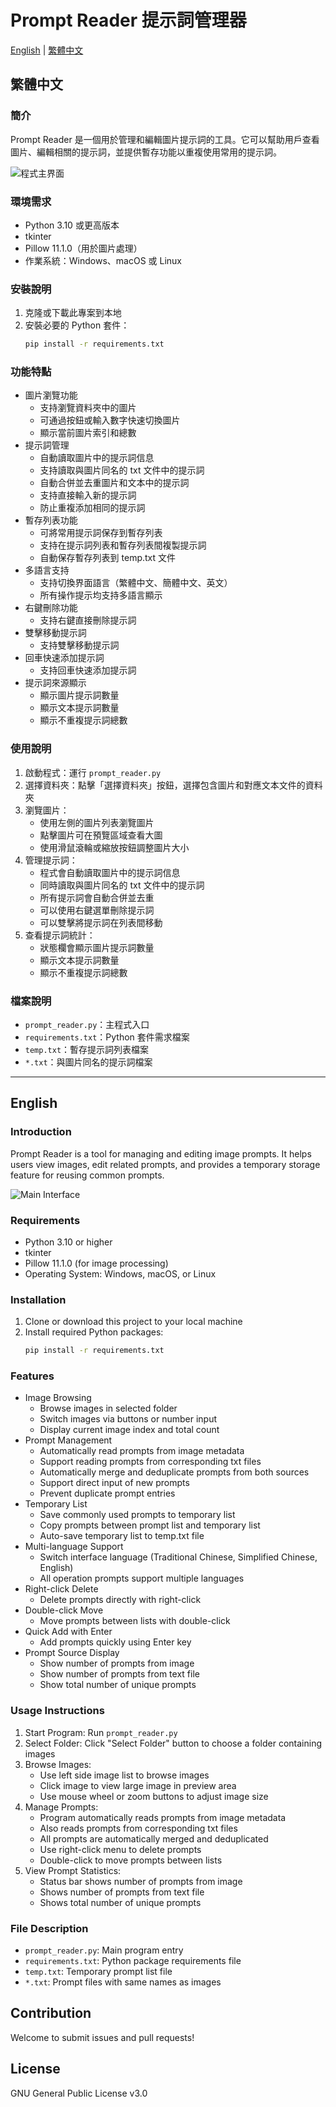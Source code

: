 # Prompt Reader 提示詞管理器

[English](#english) | [繁體中文](#繁體中文)

## 繁體中文

### 簡介
Prompt Reader 是一個用於管理和編輯圖片提示詞的工具。它可以幫助用戶查看圖片、編輯相關的提示詞，並提供暫存功能以重複使用常用的提示詞。

![程式主界面](img/zh_TW.jpg)

### 環境需求
- Python 3.10 或更高版本
- tkinter
- Pillow 11.1.0（用於圖片處理）
- 作業系統：Windows、macOS 或 Linux

### 安裝說明
1. 克隆或下載此專案到本地
2. 安裝必要的 Python 套件：
   ```bash
   pip install -r requirements.txt
   ```

### 功能特點
- 圖片瀏覽功能
  - 支持瀏覽資料夾中的圖片
  - 可通過按鈕或輸入數字快速切換圖片
  - 顯示當前圖片索引和總數
- 提示詞管理
  - 自動讀取圖片中的提示詞信息
  - 支持讀取與圖片同名的 txt 文件中的提示詞
  - 自動合併並去重圖片和文本中的提示詞
  - 支持直接輸入新的提示詞
  - 防止重複添加相同的提示詞
- 暫存列表功能
  - 可將常用提示詞保存到暫存列表
  - 支持在提示詞列表和暫存列表間複製提示詞
  - 自動保存暫存列表到 temp.txt 文件
- 多語言支持
  - 支持切換界面語言（繁體中文、簡體中文、英文）
  - 所有操作提示均支持多語言顯示
- 右鍵刪除功能
  - 支持右鍵直接刪除提示詞
- 雙擊移動提示詞
  - 支持雙擊移動提示詞
- 回車快速添加提示詞
  - 支持回車快速添加提示詞
- 提示詞來源顯示
  - 顯示圖片提示詞數量
  - 顯示文本提示詞數量
  - 顯示不重複提示詞總數

### 使用說明
1. 啟動程式：運行 `prompt_reader.py`
2. 選擇資料夾：點擊「選擇資料夾」按鈕，選擇包含圖片和對應文本文件的資料夾
3. 瀏覽圖片：
   - 使用左側的圖片列表瀏覽圖片
   - 點擊圖片可在預覽區域查看大圖
   - 使用滑鼠滾輪或縮放按鈕調整圖片大小
4. 管理提示詞：
   - 程式會自動讀取圖片中的提示詞信息
   - 同時讀取與圖片同名的 txt 文件中的提示詞
   - 所有提示詞會自動合併並去重
   - 可以使用右鍵選單刪除提示詞
   - 可以雙擊將提示詞在列表間移動
5. 查看提示詞統計：
   - 狀態欄會顯示圖片提示詞數量
   - 顯示文本提示詞數量
   - 顯示不重複提示詞總數

### 檔案說明
- `prompt_reader.py`：主程式入口
- `requirements.txt`：Python 套件需求檔案
- `temp.txt`：暫存提示詞列表檔案
- `*.txt`：與圖片同名的提示詞檔案

---

## English

### Introduction
Prompt Reader is a tool for managing and editing image prompts. It helps users view images, edit related prompts, and provides a temporary storage feature for reusing common prompts.

![Main Interface](img/en.jpg)

### Requirements
- Python 3.10 or higher
- tkinter 
- Pillow 11.1.0 (for image processing)
- Operating System: Windows, macOS, or Linux

### Installation
1. Clone or download this project to your local machine
2. Install required Python packages:
   ```bash
   pip install -r requirements.txt
   ```

### Features
- Image Browsing
  - Browse images in selected folder
  - Switch images via buttons or number input
  - Display current image index and total count
- Prompt Management
  - Automatically read prompts from image metadata
  - Support reading prompts from corresponding txt files
  - Automatically merge and deduplicate prompts from both sources
  - Support direct input of new prompts
  - Prevent duplicate prompt entries
- Temporary List
  - Save commonly used prompts to temporary list
  - Copy prompts between prompt list and temporary list
  - Auto-save temporary list to temp.txt file
- Multi-language Support
  - Switch interface language (Traditional Chinese, Simplified Chinese, English)
  - All operation prompts support multiple languages
- Right-click Delete
  - Delete prompts directly with right-click
- Double-click Move
  - Move prompts between lists with double-click
- Quick Add with Enter
  - Add prompts quickly using Enter key
- Prompt Source Display
  - Show number of prompts from image
  - Show number of prompts from text file
  - Show total number of unique prompts

### Usage Instructions
1. Start Program: Run `prompt_reader.py`
2. Select Folder: Click "Select Folder" button to choose a folder containing images
3. Browse Images:
   - Use left side image list to browse images
   - Click image to view large image in preview area
   - Use mouse wheel or zoom buttons to adjust image size
4. Manage Prompts:
   - Program automatically reads prompts from image metadata
   - Also reads prompts from corresponding txt files
   - All prompts are automatically merged and deduplicated
   - Use right-click menu to delete prompts
   - Double-click to move prompts between lists
5. View Prompt Statistics:
   - Status bar shows number of prompts from image
   - Shows number of prompts from text file
   - Shows total number of unique prompts

### File Description
- `prompt_reader.py`: Main program entry
- `requirements.txt`: Python package requirements file
- `temp.txt`: Temporary prompt list file
- `*.txt`: Prompt files with same names as images 

## Contribution

Welcome to submit issues and pull requests!

## License

GNU General Public License v3.0